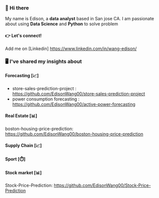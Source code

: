 ### 👋 Hi there

My name is Edison, a **data analyst** based in San jose CA. I am passionate about using **Data Science** and **Python** to solve problem

#### 👉 Let's connect!
Add me on [Linkedin] https://www.linkedin.com/in/wang-edison/


### 🖥️ I've shared my insights about

####  Forecasting [📈]

- store-sales-prediction-project : https://github.com/EdisonWang00/store-sales-prediction-project
- power consumption forecasting : https://github.com/EdisonWang00/active-power-forecasting
####  Real Estate [📊]
boston-housing-price-prediction: https://github.com/EdisonWang00/boston-housing-price-prediction

####  Supply Chain [📈]
####  Sport [⏱️]
#### Stock market [📊]
Stock-Price-Prediction: https://github.com/EdisonWang00/Stock-Price-Prediction
